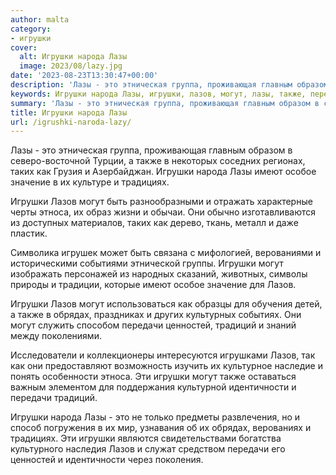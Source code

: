 ```yaml
---
author: malta
category:
- игрушки
cover:
  alt: Игрушки народа Лазы
  image: 2023/08/lazy.jpg
date: '2023-08-23T13:30:47+00:00'
description: 'Лазы - это этническая группа, проживающая главным образом в северо-восточной Турции, а также в некоторых соседних регионах, таких как Грузия и...'
keywords: Игрушки народа Лазы, игрушки, лазов, могут, лазы, также, передачи, это, таких, народа, имеют, особое, значение, традициях, этноса, обрядах
summary: 'Лазы - это этническая группа, проживающая главным образом в северо-восточной Турции, а также в некоторых соседних регионах, таких как Грузия и...'
title: Игрушки народа Лазы
url: /igrushki-naroda-lazy/
---
```


Лазы \- это этническая группа, проживающая главным образом в северо-восточной Турции, а также в некоторых соседних регионах, таких как Грузия и Азербайджан. Игрушки народа Лазы имеют особое значение в их культуре и традициях.

Игрушки Лазов могут быть разнообразными и отражать характерные черты этноса, их образ жизни и обычаи. Они обычно изготавливаются из доступных материалов, таких как дерево, ткань, металл и даже пластик.

Символика игрушек может быть связана с мифологией, верованиями и историческими событиями этнической группы. Игрушки могут изображать персонажей из народных сказаний, животных, символы природы и традиции, которые имеют особое значение для Лазов.

Игрушки Лазов могут использоваться как образцы для обучения детей, а также в обрядах, праздниках и других культурных событиях. Они могут служить способом передачи ценностей, традиций и знаний между поколениями.

Исследователи и коллекционеры интересуются игрушками Лазов, так как они предоставляют возможность изучить их культурное наследие и понять особенности этноса. Эти игрушки могут также оставаться важным элементом для поддержания культурной идентичности и передачи традиций.

Игрушки народа Лазы \- это не только предметы развлечения, но и способ погружения в их мир, узнавания об их обрядах, верованиях и традициях. Эти игрушки являются свидетельствами богатства культурного наследия Лазов и служат средством передачи его ценностей и идентичности через поколения.